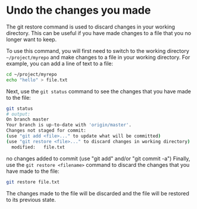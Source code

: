 # Undo the changes you made

The git restore command is used to discard changes in your working directory. This can be useful if you have made changes to a file that you no longer want to keep.

To use this command, you will first need to switch to the working directory `~/project/myrepo` and make changes to a file in your working directory. For example, you can add a line of text to a file:

```bash
cd ~/project/myrepo
echo "hello" > file.txt
```

Next, use the `git status` command to see the changes that you have made to the file:

```bash
git status
# output:
On branch master
Your branch is up-to-date with 'origin/master'.
Changes not staged for commit:
(use "git add <file>..." to update what will be committed)
(use "git restore <file>..." to discard changes in working directory)
  modified:   file.txt
```

no changes added to commit (use "git add" and/or "git commit -a")
Finally, use the `git restore <filename>` command to discard the changes that you have made to the file:

```bash
git restore file.txt
```

The changes made to the file will be discarded and the file will be restored to its previous state.
